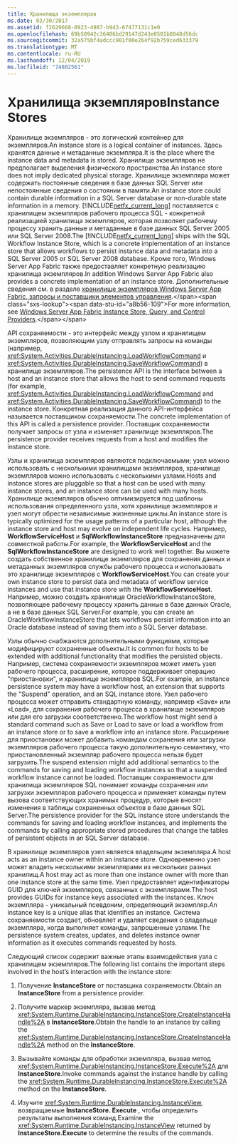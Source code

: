 ```yaml
---
title: Хранилища экземпляров
ms.date: 03/30/2017
ms.assetid: f2629668-0923-4987-b943-67477131c1e0
ms.openlocfilehash: 69b50942c36406bd29147d243e0501b8048d56dc
ms.sourcegitcommit: 32a575bf4adccc901f00e264f92b759ced633379
ms.translationtype: MT
ms.contentlocale: ru-RU
ms.lasthandoff: 12/04/2019
ms.locfileid: "74802561"
---
```

# <a name="instance-stores"></a><span data-ttu-id="a8b56-102">Хранилища экземпляров</span><span class="sxs-lookup"><span data-stu-id="a8b56-102">Instance Stores</span></span>
<span data-ttu-id="a8b56-103">Хранилище экземпляров - это логический контейнер для экземпляров.</span><span class="sxs-lookup"><span data-stu-id="a8b56-103">An instance store is a logical container of instances.</span></span> <span data-ttu-id="a8b56-104">Здесь хранятся данные и метаданные экземпляра.</span><span class="sxs-lookup"><span data-stu-id="a8b56-104">It is the place where the instance data and metadata is stored.</span></span> <span data-ttu-id="a8b56-105">Хранилище экземпляров не предполагает выделения физического пространства.</span><span class="sxs-lookup"><span data-stu-id="a8b56-105">An instance store does not imply dedicated physical storage.</span></span> <span data-ttu-id="a8b56-106">Хранилище экземпляра может содержать постоянные сведения в базе данных SQL Server или непостоянные сведения о состоянии в памяти.</span><span class="sxs-lookup"><span data-stu-id="a8b56-106">An instance store could contain durable information in a SQL Server database or non-durable state information in a memory.</span></span> <span data-ttu-id="a8b56-107">[!INCLUDE[netfx_current_long](../../../includes/netfx-current-long-md.md)] поставляется с хранилищем экземпляров рабочего процесса SQL - конкретной реализацией хранилища экземпляров, которая позволяет рабочему процессу хранить данные и метаданные в базе данных SQL Server 2005 или SQL Server 2008.</span><span class="sxs-lookup"><span data-stu-id="a8b56-107">The [!INCLUDE[netfx_current_long](../../../includes/netfx-current-long-md.md)] ships with the SQL Workflow Instance Store, which is a concrete implementation of an instance store that allows workflows to persist instance data and metadata into a SQL Server 2005 or SQL Server 2008 database.</span></span> <span data-ttu-id="a8b56-108">Кроме того, Windows Server App Fabric также предоставляет конкретную реализацию хранилища экземпляров.</span><span class="sxs-lookup"><span data-stu-id="a8b56-108">In addition Windows Server App Fabric also provides a concrete implementation of an instance store.</span></span> <span data-ttu-id="a8b56-109">Дополнительные сведения см. в разделе [хранилище экземпляров Windows Server App Fabric, запросы и поставщики элементов управления](https://docs.microsoft.com/previous-versions/appfabric/ff383417(v=azure.10)).</span><span class="sxs-lookup"><span data-stu-id="a8b56-109">For more information, see [Windows Server App Fabric Instance Store, Query, and Control Providers](https://docs.microsoft.com/previous-versions/appfabric/ff383417(v=azure.10)).</span></span>  
  
 <span data-ttu-id="a8b56-110">API сохраняемости - это интерфейс между узлом и хранилищем экземпляров, позволяющим узлу отправлять запросы на команды (например, <xref:System.Activities.DurableInstancing.LoadWorkflowCommand> и <xref:System.Activities.DurableInstancing.SaveWorkflowCommand>) в хранилище экземпляров.</span><span class="sxs-lookup"><span data-stu-id="a8b56-110">The persistence API is the interface between a host and an instance store that allows the host to send command requests (for example, <xref:System.Activities.DurableInstancing.LoadWorkflowCommand> and <xref:System.Activities.DurableInstancing.SaveWorkflowCommand>) to the instance store.</span></span> <span data-ttu-id="a8b56-111">Конкретная реализация данного API-интерфейса называется поставщиком сохраняемости.</span><span class="sxs-lookup"><span data-stu-id="a8b56-111">The concrete implementation of this API is called a persistence provider.</span></span> <span data-ttu-id="a8b56-112">Поставщик сохраняемости получает запросы от узла и изменяет хранилище экземпляров.</span><span class="sxs-lookup"><span data-stu-id="a8b56-112">The persistence provider receives requests from a host and modifies the instance store.</span></span>  
  
 <span data-ttu-id="a8b56-113">Узлы и хранилища экземпляров являются подключаемыми; узел можно использовать с несколькими хранилищами экземпляров, хранилище экземпляров можно использовать с несколькими узлами.</span><span class="sxs-lookup"><span data-stu-id="a8b56-113">Hosts and instance stores are pluggable so that a host can be used with many instance stores, and an instance store can be used with many hosts.</span></span> <span data-ttu-id="a8b56-114">Хранилище экземпляров обычно оптимизируется под шаблоны использования определенного узла, хотя хранилище экземпляров и узел могут обрести независимые жизненные циклы.</span><span class="sxs-lookup"><span data-stu-id="a8b56-114">An instance store is typically optimized for the usage patterns of a particular host, although the instance store and host may evolve on independent life cycles.</span></span> <span data-ttu-id="a8b56-115">Например, **WorkflowServiceHost** и **SqlWorkflowInstanceStore** предназначены для совместной работы.</span><span class="sxs-lookup"><span data-stu-id="a8b56-115">For example, the **WorkflowServiceHost** and the **SqlWorkflowInstanceStore** are designed to work well together.</span></span> <span data-ttu-id="a8b56-116">Вы можете создать собственное хранилище экземпляров для сохранения данных и метаданных экземпляров службы рабочего процесса и использовать это хранилище экземпляров с **WorkflowServiceHost**.</span><span class="sxs-lookup"><span data-stu-id="a8b56-116">You can create your own instance store to persist data and metadata of workflow service instances and use that instance store with the **WorkflowServiceHost**.</span></span> <span data-ttu-id="a8b56-117">Например, можно создать хранилище OracleWorkflowInstanceStore, позволяющее рабочему процессу хранить данные в базе данных Oracle, а не в базе данных SQL Server.</span><span class="sxs-lookup"><span data-stu-id="a8b56-117">For example, you can create an OracleWorkflowInstanceStore that lets workflows persist information into an Oracle database instead of saving them into a SQL Server database.</span></span>  
  
 <span data-ttu-id="a8b56-118">Узлы обычно снабжаются дополнительными функциями, которые модифицируют сохраненные объекты.</span><span class="sxs-lookup"><span data-stu-id="a8b56-118">It is common for hosts to be extended with additional functionality that modifies the persisted objects.</span></span> <span data-ttu-id="a8b56-119">Например, система сохраняемости экземпляров может иметь узел рабочего процесса, расширение, которое поддерживает операцию "приостановки", и хранилище экземпляров SQL.</span><span class="sxs-lookup"><span data-stu-id="a8b56-119">For example, an instance persistence system may have a workflow host, an extension that supports the "Suspend" operation, and an SQL instance store.</span></span>  <span data-ttu-id="a8b56-120">Узел рабочего процесса может отправить стандартную команду, например «Save» или «Load», для сохранения рабочего процесса в хранилище экземпляров или для его загрузки соответственно.</span><span class="sxs-lookup"><span data-stu-id="a8b56-120">The workflow host might send a standard command such as Save or Load to save or load a workflow from an instance store or to save a workflow into an instance store.</span></span> <span data-ttu-id="a8b56-121">Расширение для приостановки может добавить командам сохранения или загрузки экземпляров рабочего процесса такую дополнительную семантику, что приостановленный экземпляр рабочего процесса нельзя будет загрузить.</span><span class="sxs-lookup"><span data-stu-id="a8b56-121">The suspend extension might add additional semantics to the commands for saving and loading workflow instances so that a suspended workflow instance cannot be loaded.</span></span> <span data-ttu-id="a8b56-122">Поставщик сохраняемости для хранилища экземпляров SQL понимает команды сохранения или загрузки экземпляров рабочего процесса и применяет команды путем вызова соответствующих хранимых процедур, которые вносят изменения в таблицы сохраненных объектов в базе данных SQL Server.</span><span class="sxs-lookup"><span data-stu-id="a8b56-122">The persistence provider for the SQL instance store understands the commands for saving and loading workflow instances, and implements the commands by calling appropriate stored procedures that change the tables of persistent objects in an SQL Server database.</span></span>  
  
 <span data-ttu-id="a8b56-123">В хранилище экземпляров узел является владельцем экземпляра.</span><span class="sxs-lookup"><span data-stu-id="a8b56-123">A host acts as an instance owner within an instance store.</span></span> <span data-ttu-id="a8b56-124">Одновременно узел может владеть несколькими экземплярами из нескольких разных хранилищ.</span><span class="sxs-lookup"><span data-stu-id="a8b56-124">A host may act as more than one instance owner with more than one instance store at the same time.</span></span> <span data-ttu-id="a8b56-125">Узел предоставляет идентификаторы GUID для ключей экземпляров, связанных с экземплярами.</span><span class="sxs-lookup"><span data-stu-id="a8b56-125">The host provides GUIDs for instance keys associated with the instances.</span></span> <span data-ttu-id="a8b56-126">Ключ экземпляра - уникальный псевдоним, определяющий экземпляр.</span><span class="sxs-lookup"><span data-stu-id="a8b56-126">An instance key is a unique alias that identifies an instance.</span></span> <span data-ttu-id="a8b56-127">Система сохраняемости создает, обновляет и удаляет сведения о владельце экземпляра, когда выполняет команды, запрошенные узлами.</span><span class="sxs-lookup"><span data-stu-id="a8b56-127">The persistence system creates, updates, and deletes instance owner information as it executes commands requested by hosts.</span></span>  
  
 <span data-ttu-id="a8b56-128">Следующий список содержит важные этапы взаимодействия узла с хранилищем экземпляров.</span><span class="sxs-lookup"><span data-stu-id="a8b56-128">The following list contains the important steps involved in the host’s interaction with the instance store:</span></span>  
  
1. <span data-ttu-id="a8b56-129">Получение **InstanceStore** от поставщика сохраняемости.</span><span class="sxs-lookup"><span data-stu-id="a8b56-129">Obtain an **InstanceStore** from a persistence provider.</span></span>  

2. <span data-ttu-id="a8b56-130">Получите маркер экземпляра, вызвав метод <xref:System.Runtime.DurableInstancing.InstanceStore.CreateInstanceHandle%2A> в **InstanceStore**.</span><span class="sxs-lookup"><span data-stu-id="a8b56-130">Obtain the handle to an instance by calling the <xref:System.Runtime.DurableInstancing.InstanceStore.CreateInstanceHandle%2A> method on the **InstanceStore**.</span></span>  
  
3. <span data-ttu-id="a8b56-131">Вызывайте команды для обработки экземпляра, вызвав метод <xref:System.Runtime.DurableInstancing.InstanceStore.Execute%2A> для **InstanceStore**.</span><span class="sxs-lookup"><span data-stu-id="a8b56-131">Invoke commands against the instance handle by calling the <xref:System.Runtime.DurableInstancing.InstanceStore.Execute%2A> method on the **InstanceStore**.</span></span>  
  
4. <span data-ttu-id="a8b56-132">Изучите <xref:System.Runtime.DurableInstancing.InstanceView>, возвращаемые **InstanceStore. Execute** , чтобы определить результаты выполнения команд.</span><span class="sxs-lookup"><span data-stu-id="a8b56-132">Examine the <xref:System.Runtime.DurableInstancing.InstanceView> returned by **InstanceStore.Execute** to determine the results of the commands.</span></span>
